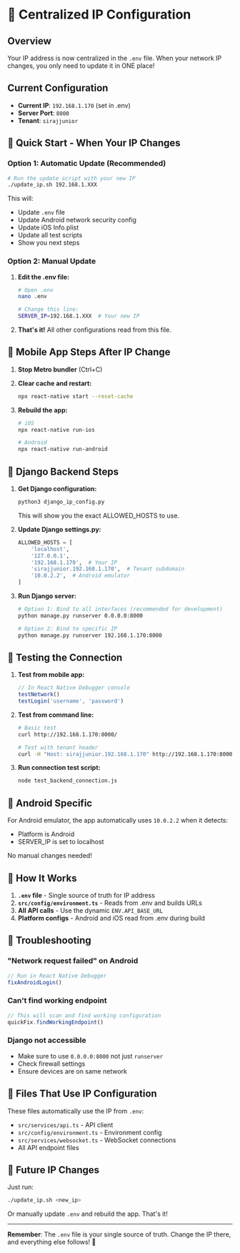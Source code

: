 # 🎯 Centralized IP Configuration

## Overview

Your IP address is now centralized in the `.env` file. When your network IP changes, you only need to update it in ONE place!

## Current Configuration

- **Current IP**: `192.168.1.170` (set in .env)
- **Server Port**: `8000`
- **Tenant**: `sirajjunior`

## 🚀 Quick Start - When Your IP Changes

### Option 1: Automatic Update (Recommended)

```bash
# Run the update script with your new IP
./update_ip.sh 192.168.1.XXX
```

This will:
- Update `.env` file
- Update Android network security config
- Update iOS Info.plist
- Update all test scripts
- Show you next steps

### Option 2: Manual Update

1. **Edit the .env file:**
   ```bash
   # Open .env
   nano .env
   
   # Change this line:
   SERVER_IP=192.168.1.XXX  # Your new IP
   ```

2. **That's it!** All other configurations read from this file.

## 📱 Mobile App Steps After IP Change

1. **Stop Metro bundler** (Ctrl+C)

2. **Clear cache and restart:**
   ```bash
   npx react-native start --reset-cache
   ```

3. **Rebuild the app:**
   ```bash
   # iOS
   npx react-native run-ios
   
   # Android
   npx react-native run-android
   ```

## 🐍 Django Backend Steps

1. **Get Django configuration:**
   ```bash
   python3 django_ip_config.py
   ```
   This will show you the exact ALLOWED_HOSTS to use.

2. **Update Django settings.py:**
   ```python
   ALLOWED_HOSTS = [
       'localhost',
       '127.0.0.1',
       '192.168.1.170',  # Your IP
       'sirajjunior.192.168.1.170',  # Tenant subdomain
       '10.0.2.2',  # Android emulator
   ]
   ```

3. **Run Django server:**
   ```bash
   # Option 1: Bind to all interfaces (recommended for development)
   python manage.py runserver 0.0.0.0:8000
   
   # Option 2: Bind to specific IP
   python manage.py runserver 192.168.1.170:8000
   ```

## 🧪 Testing the Connection

1. **Test from mobile app:**
   ```javascript
   // In React Native Debugger console
   testNetwork()
   testLogin('username', 'password')
   ```

2. **Test from command line:**
   ```bash
   # Basic test
   curl http://192.168.1.170:8000/
   
   # Test with tenant header
   curl -H "Host: sirajjunior.192.168.1.170" http://192.168.1.170:8000/
   ```

3. **Run connection test script:**
   ```bash
   node test_backend_connection.js
   ```

## 🤖 Android Specific

For Android emulator, the app automatically uses `10.0.2.2` when it detects:
- Platform is Android
- SERVER_IP is set to localhost

No manual changes needed!

## 📝 How It Works

1. **`.env` file** - Single source of truth for IP address
2. **`src/config/environment.ts`** - Reads from .env and builds URLs
3. **All API calls** - Use the dynamic `ENV.API_BASE_URL`
4. **Platform configs** - Android and iOS read from .env during build

## 🚨 Troubleshooting

### "Network request failed" on Android
```javascript
// Run in React Native Debugger
fixAndroidLogin()
```

### Can't find working endpoint
```javascript
// This will scan and find working configuration
quickFix.findWorkingEndpoint()
```

### Django not accessible
- Make sure to use `0.0.0.0:8000` not just `runserver`
- Check firewall settings
- Ensure devices are on same network

## 📁 Files That Use IP Configuration

These files automatically use the IP from `.env`:
- `src/services/api.ts` - API client
- `src/config/environment.ts` - Environment config
- `src/services/websocket.ts` - WebSocket connections
- All API endpoint files

## 🔄 Future IP Changes

Just run:
```bash
./update_ip.sh <new_ip>
```

Or manually update `.env` and rebuild the app. That's it!

---

**Remember**: The `.env` file is your single source of truth. Change the IP there, and everything else follows! 🎉
